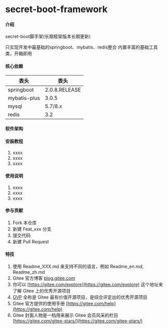# secret-boot-framework

#### 介绍
secret-boot脚手架(长期框架版本长期更新)

只实现开发中最基础的springboot、mybatis、redis整合
内置丰富的基础工具类，开箱即用

#### 核心依赖
|  表头   | 表头  |
|  ----  | ----  |
| springboot  | 2.0.8.RELEASE |
| mybatis-plus  | 3.0.5 |
| mysql  | 5.7/8.x |
| redis  | 3.2 |

#### 软件架构


#### 安装教程

1.  xxxx
2.  xxxx
3.  xxxx

#### 使用说明

1.  xxxx
2.  xxxx
3.  xxxx

#### 参与贡献

1.  Fork 本仓库
2.  新建 Feat_xxx 分支
3.  提交代码
4.  新建 Pull Request


#### 特技

1.  使用 Readme\_XXX.md 来支持不同的语言，例如 Readme\_en.md, Readme\_zh.md
2.  Gitee 官方博客 [blog.gitee.com](https://blog.gitee.com)
3.  你可以 [https://gitee.com/explore](https://gitee.com/explore) 这个地址来了解 Gitee 上的优秀开源项目
4.  [GVP](https://gitee.com/gvp) 全称是 Gitee 最有价值开源项目，是综合评定出的优秀开源项目
5.  Gitee 官方提供的使用手册 [https://gitee.com/help](https://gitee.com/help)
6.  Gitee 封面人物是一档用来展示 Gitee 会员风采的栏目 [https://gitee.com/gitee-stars/](https://gitee.com/gitee-stars/)
